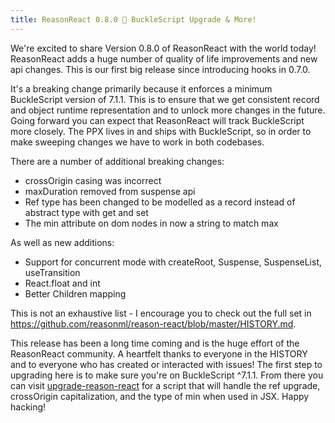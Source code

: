 ```yaml
---
title: ReasonReact 0.8.0 🎉 BuckleScript Upgrade & More!
---
```


We're excited to share Version 0.8.0 of ReasonReact with the world today! ReasonReact adds a huge number of quality of life improvements and new api changes. This is our first big release since introducing hooks in 0.7.0.

It's a breaking change primarily because it enforces a minimum BuckleScript version of 7.1.1. This is to ensure that we get consistent record and object runtime representation and to unlock more changes in the future. Going forward you can expect that ReasonReact will track BuckleScript more closely. The PPX lives in and ships with BuckleScript, so in order to make sweeping changes we have to work in both codebases.

There are a number of additional breaking changes:

* crossOrigin casing was incorrect
* maxDuration removed from suspense api
* Ref type has been changed to be modelled as a record instead of abstract type with get and set
* The min attribute on dom nodes in now a string to match max

As well as new additions:

* Support for concurrent mode with createRoot, Suspense, SuspenseList, useTransition
* React.float and int
* Better Children mapping

This is not an exhaustive list - I encourage you to check out the full set in https://github.com/reasonml/reason-react/blob/master/HISTORY.md.

This release has been a long time coming and is the huge effort of the ReasonReact community. A heartfelt thanks to everyone in the HISTORY and to everyone who has created or interacted with issues! The first step to upgrading here is to make sure you're on BuckleScript ^7.1.1. From there you can visit [upgrade-reason-react](https://github.com/rickyvetter/upgrade-reason-react) for a script that will handle the ref upgrade, crossOrigin capitalization, and the type of min when used in JSX. Happy hacking!
